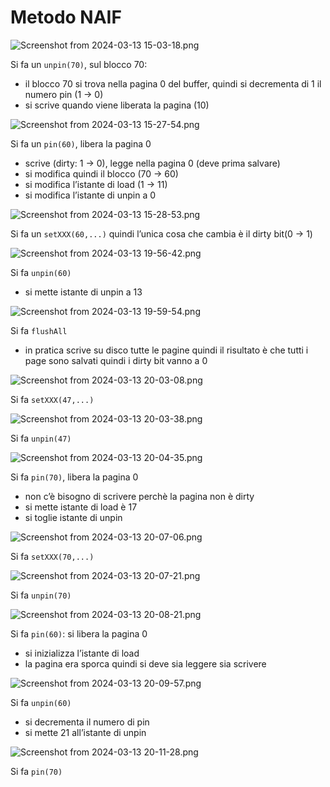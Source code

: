 # Metodo NAIF

![Screenshot from 2024-03-13 15-03-18.png](Screenshot_from_2024-03-13_15-03-18.png)

Si fa un `unpin(70)`, sul blocco 70:

- il blocco 70 si trova nella pagina 0 del buffer, quindi si decrementa di 1 il numero pin (1 → 0)
- si scrive quando viene liberata la pagina (10)

![Screenshot from 2024-03-13 15-27-54.png](Screenshot_from_2024-03-13_15-27-54.png)

Si fa un `pin(60)`, libera la pagina 0

- scrive (dirty: 1 → 0), legge nella pagina 0 (deve prima salvare)
- si modifica quindi il blocco (70 → 60)
- si modifica l’istante di load (1 → 11)
- si modifica l’istante di unpin a 0

![Screenshot from 2024-03-13 15-28-53.png](Screenshot_from_2024-03-13_15-28-53.png)

Si fa un `setXXX(60,...)` quindi l’unica cosa che cambia è il dirty bit(0 → 1)

![Screenshot from 2024-03-13 19-56-42.png](Screenshot_from_2024-03-13_19-56-42.png)

Si fa `unpin(60)`

- si mette istante di unpin a 13

![Screenshot from 2024-03-13 19-59-54.png](Screenshot_from_2024-03-13_19-59-54.png)

Si fa `flushAll`

- in pratica scrive su disco tutte le pagine quindi il risultato è che tutti i page sono salvati quindi i dirty bit vanno a 0

![Screenshot from 2024-03-13 20-03-08.png](Screenshot_from_2024-03-13_20-03-08.png)

Si fa `setXXX(47,...)`

![Screenshot from 2024-03-13 20-03-38.png](Screenshot_from_2024-03-13_20-03-38.png)

Si fa `unpin(47)`

![Screenshot from 2024-03-13 20-04-35.png](Screenshot_from_2024-03-13_20-04-35.png)

Si fa `pin(70)`, libera la pagina 0

- non c’è bisogno di scrivere perchè la pagina non è dirty
- si mette istante di load è 17
- si toglie istante di unpin

![Screenshot from 2024-03-13 20-07-06.png](Screenshot_from_2024-03-13_20-07-06.png)

Si fa `setXXX(70,...)`

![Screenshot from 2024-03-13 20-07-21.png](Screenshot_from_2024-03-13_20-07-21.png)

Si fa `unpin(70)`

![Screenshot from 2024-03-13 20-08-21.png](Screenshot_from_2024-03-13_20-08-21.png)

Si fa `pin(60)`: si libera la pagina 0

- si inizializza l’istante di load
- la pagina era sporca quindi si deve sia leggere sia scrivere

![Screenshot from 2024-03-13 20-09-57.png](Screenshot_from_2024-03-13_20-09-57.png)

Si fa `unpin(60)`

- si decrementa il numero di pin
- si mette 21 all’istante di unpin

![Screenshot from 2024-03-13 20-11-28.png](Screenshot_from_2024-03-13_20-11-28.png)

Si fa `pin(70)`